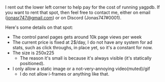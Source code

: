 I rent out the lower left corner to help pay for the cost of running yagpdb. If you want to rent that spot, then feel free to contact me, either on email (jonasr747@gmail.com) or on Discord (Jonas747#0001).

Here's some details on that spot:
 - The control panel pages gets around 10k page views per week
 - The current price is fixed at 2$/day, I do not have any system for ad stats, such as click throughs, in place yet, so it's a constant for now.
 - The size is 250x225
     + The reason it's small is because it's always visible (it's statically positioned).
 - I only allow a static image or a not-very-annoying video(muted)/gif
     + I do not allow i-frames or anything like that.


